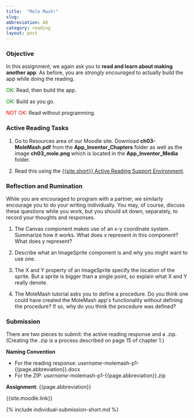 ```yaml
---
title:  "Mole Mash!"
slug: 
abbreviation: A8
category: reading
layout: post
---
```


### Objective

In this assignment, we again ask you to **read and learn about making another app**. As before, you are *strongly encouraged* to actually build the app while doing the reading. 

<span style="color:green;">OK</span>: Read, then build the app.

<span style="color:green;">OK</span>: Build as you go.

<span style="color:red;">NOT OK</span>: Read without programming.


### Active Reading Tasks

1. Go to Resources area of our Moodle site.  Download **ch03-MoleMash.pdf** from the **App\_Inventor\_Chapters** folder as well as the image **ch03\_mole.png** which is located in the **App\_Inventor\_Media** folder.

1. Read this using the [{{site.short}} Active Reading Support Environment]({{site.base}}/infra/active-reading-process/).

### Reflection and Rumination

While you are encouraged to program with a partner, we similarly encourage you to do your writing individually. You may, of course, discuss these questions while you work, but you should sit down, separately, to record your thoughts and responses.

1. The Canvas component makes use of an x-y coordinate system.  Summarize how it works.  What does x represent in this component?  What does y represent?

1. Describe what an ImageSprite component is and why you might want to use one.

1. The X and Y property of an ImageSprite specify the location of the sprite. But a sprite is bigger than a single point, so explain what X and Y really denote.

1. The MoleMash tutorial asks you to define a procedure.  Do you think one could have created the MoleMash app's functionality without defining the procedure?  If so, why do you think the procedure was defined?


### Submission

There are two pieces to submit: the active reading response and a .zip. (Creating the .zip is a process described on page 15 of chapter 1.)

**Naming Convention**

* For the reading response: *username*-molemash-p1-{{page.abbreviation}}.docx
* For the ZIP: *username*-molemash-p1-{{page.abbreviation}}.zip

**Assignment**: {{page.abbreviation}}

{{site.moodle.link}}

{% include individual-submission-short.md %}

